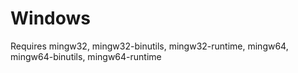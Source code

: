 # Windows
Requires mingw32, mingw32-binutils, mingw32-runtime, mingw64, mingw64-binutils, mingw64-runtime